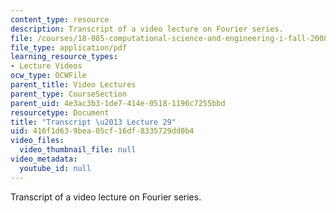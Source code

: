 ```yaml
---
content_type: resource
description: Transcript of a video lecture on Fourier series.
file: /courses/18-085-computational-science-and-engineering-i-fall-2008/416f1d639bea05cf16df8335729dd0b4_18-085F08-L29.pdf
file_type: application/pdf
learning_resource_types:
- Lecture Videos
ocw_type: OCWFile
parent_title: Video Lectures
parent_type: CourseSection
parent_uid: 4e3ac3b3-1de7-414e-0518-1196c7255bbd
resourcetype: Document
title: "Transcript \u2013 Lecture 29"
uid: 416f1d63-9bea-05cf-16df-8335729dd0b4
video_files:
  video_thumbnail_file: null
video_metadata:
  youtube_id: null
---
```

Transcript of a video lecture on Fourier series.

